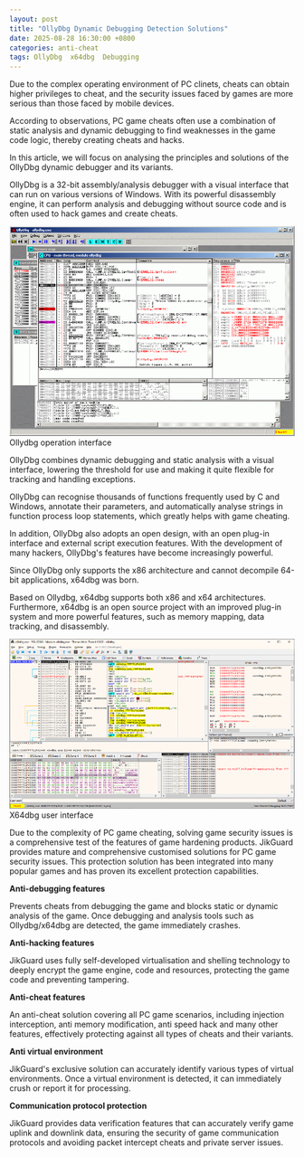 ```yaml
---
layout: post
title: "OllyDbg Dynamic Debugging Detection Solutions"
date: 2025-08-28 16:30:00 +0800
categories: anti-cheat
tags: OllyDbg  x64dbg  Debugging
---
```


Due to the complex operating environment of PC clinets, cheats can obtain higher privileges to cheat, and the security issues faced by games are more serious than those faced by mobile devices.<!-- more -->

According to observations, PC game cheats often use a combination of static analysis and dynamic debugging to find weaknesses in the game code logic, thereby creating cheats and hacks.

In this article, we will focus on analysing the principles and solutions of the OllyDbg dynamic debugger and its variants.

OllyDbg is a 32-bit assembly/analysis debugger with a visual interface that can run on various versions of Windows. With its powerful disassembly engine, it can perform analysis and debugging without source code and is often used to hack games and create cheats.

![315_21](/assets/res/2025/Ollydbginterface.png)  
Ollydbg operation interface

OllyDbg combines dynamic debugging and static analysis with a visual interface, lowering the threshold for use and making it quite flexible for tracking and handling exceptions.

OllyDbg can recognise thousands of functions frequently used by C and Windows, annotate their parameters, and automatically analyse strings in function process loop statements, which greatly helps with game cheating.

In addition, OllyDbg also adopts an open design, with an open plug-in interface and external script execution features. With the development of many hackers, OllyDbg's features have become increasingly powerful.

Since OllyDbg only supports the x86 architecture and cannot decompile 64-bit applications, x64dbg was born.

Based on Ollydbg, x64dbg supports both x86 and x64 architectures. Furthermore, x64dbg is an open source project with an improved plug-in system and more powerful features, such as memory mapping, data tracking, and disassembly.

![315_21](/assets/res/2025/X64dbg.png)  
X64dbg user interface

Due to the complexity of PC game cheating, solving game security issues is a comprehensive test of the features of game hardening products. JikGuard provides mature and comprehensive customised solutions for PC game security issues. This protection solution has been integrated into many popular games and has proven its excellent protection capabilities.
 
**Anti-debugging features**

Prevents cheats from debugging the game and blocks static or dynamic analysis of the game. Once debugging and analysis tools such as Ollydbg/x64dbg are detected, the game immediately crashes.
 
**Anti-hacking features**

JikGuard uses fully self-developed virtualisation and shelling technology to deeply encrypt the game engine, code and resources, protecting the game code and preventing tampering.
 
**Anti-cheat features**

An anti-cheat solution covering all PC game scenarios, including injection interception, anti memory modification, anti speed hack and many other features, effectively protecting against all types of cheats and their variants.
 
**Anti virtual environment**

JikGuard's exclusive solution can accurately identify various types of virtual environments. Once a virtual environment is detected, it can immediately crush or report it for processing.
  
**Communication protocol protection**

JikGuard provides data verification features that can accurately verify game uplink and downlink data, ensuring the security of game communication protocols and avoiding packet intercept cheats and private server issues.